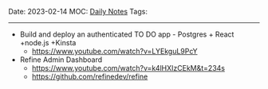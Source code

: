 Date: 2023-02-14
MOC: [Daily Notes](../../1.%20MOC/Daily%20Notes.md)
Tags: 

---
* Build and deploy an authenticated TO DO app - Postgres + React +node.js +Kinsta
	* https://www.youtube.com/watch?v=LYEkguL9PcY
* Refine Admin Dashboard
	* https://www.youtube.com/watch?v=k4lHXIzCEkM&t=234s
	* https://github.com/refinedev/refine